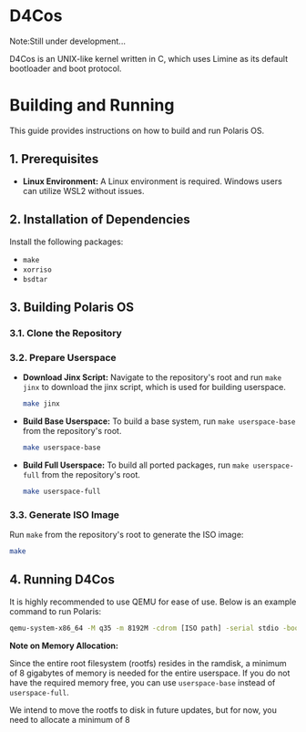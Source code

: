 # D4Cos
Note:Still under development...

 D4Cos is an UNIX-like kernel written in C, which uses Limine as its default bootloader and boot protocol.

# Building and Running

This guide provides instructions on how to build and run Polaris OS. 

## 1. Prerequisites

*   **Linux Environment:** A Linux environment is required. Windows users can utilize WSL2 without issues.

## 2. Installation of Dependencies

Install the following packages:

*   `make`
*   `xorriso`
*   `bsdtar`

## 3. Building Polaris OS

### 3.1. Clone the Repository

### 3.2. Prepare Userspace

*   **Download Jinx Script:** Navigate to the repository's root and run `make jinx` to download the jinx script, which is used for building  userspace.

    ```bash
    make jinx
    ```

*   **Build Base Userspace:** To build a base system, run `make userspace-base` from the repository's root.

    ```bash
    make userspace-base
    ```

*   **Build Full Userspace:** To build all ported packages, run `make userspace-full` from the repository's root.

    ```bash
    make userspace-full
    ```

### 3.3. Generate ISO Image

Run `make` from the repository's root to generate the ISO image:

```bash
make
```

## 4. Running D4Cos

It is highly recommended to use QEMU for ease of use. Below is an example command to run Polaris:

```bash
qemu-system-x86_64 -M q35 -m 8192M -cdrom [ISO path] -serial stdio -boot d -smp 4
```

**Note on Memory Allocation:**

Since the entire root filesystem (rootfs) resides in the ramdisk, a minimum of 8 gigabytes of memory is needed for the entire userspace. If you do not have the required memory free, you can use `userspace-base` instead of `userspace-full`.

We intend to move the rootfs to disk in future updates, but for now, you need to allocate a minimum of 8 

